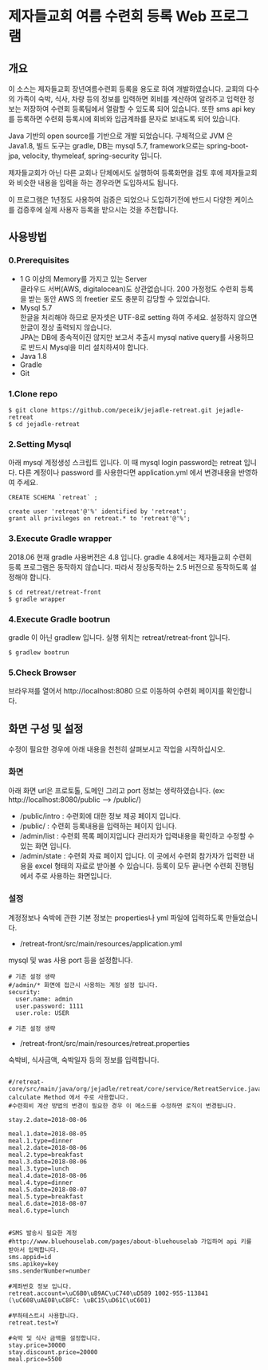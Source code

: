 # 제자들교회 여름 수련회 등록 Web 프로그램
## 개요 
이 소스는 제자들교회 장년여름수련회 등록을 용도로 하여 개발하였습니다. 
교회의 다수의 가족이 숙박, 식사, 차량 등의 정보를 입력하면 회비를 계산하여 알려주고 입력한 정보는 저장하여 수련회 등록팀에서 열람할 수 있도록 되어 있습니다. 
또한 sms api key를 등록하면 수련회 등록시에 회비와 입금계좌를 문자로 보내도록 되어 있습니다.

Java 기반의 open source를 기반으로 개발 되었습니다. 
구체적으로 JVM 은 Java1.8, 빌드 도구는 gradle, DB는 mysql 5.7, framework으로는 spring-boot-jpa, velocity, thymeleaf, spring-security 입니다. 


제자들교회가 아닌 다른 교회나 단체에서도 실행하여 등록화면을 검토 후에 제자들교회와 비슷한 내용을 입력을 하는 경우라면 도입하셔도 됩니다.

이 프로그램은 1년정도 사용하여 검증은 되었으나 도입하기전에 반드시 다양한 케이스를 검증후에 실제 사용자 등록을 받으시는 것을 추천합니다.


## 사용방법 

### 0.Prerequisites 
- 1 G 이상의 Memory를 가지고 있는 Server  
클라우드 서버(AWS, digitalocean)도 상관없습니다. 200 가정정도 수련회 등록을 받는 동안 AWS 의 freetier 로도 충분히 감당할 수 있었습니다.
- Mysql 5.7   
한글을 처리해야 하므로 문자셋은 UTF-8로 setting 하여 주세요. 설정하지 않으면 한글이 정상 출력되지 않습니다.   
JPA는 DB에 종속적이진 않지만 보고서 추출시 mysql native query를 사용하므로 반드시 Mysql을 미리 설치하셔야 합니다.
- Java 1.8 
- Gradle
- Git


### 1.Clone repo

```
$ git clone https://github.com/peceik/jejadle-retreat.git jejadle-retreat
$ cd jejadle-retreat
```

### 2.Setting Mysql

아래 mysql 계정생성 스크립트 입니다. 이 때 mysql login password는 retreat 입니다. 다른 계정이나 password 를 사용한다면 application.yml 에서 변경내용을 반영하여 주세요. 


```
CREATE SCHEMA `retreat` ;

create user 'retreat'@'%' identified by 'retreat';
grant all privileges on retreat.* to 'retreat'@'%';
```


### 3.Execute Gradle wrapper 

2018.06 현재 gradle 사용버전은 4.8 입니다. gradle 4.8에서는 제자들교회 수련회 등록 프로그램은 동작하지 않습니다. 
따라서 정상동작하는 2.5 버전으로 동작하도록 설정해야 합니다. 

```
$ cd retreat/retreat-front
$ gradle wrapper
```

### 4.Execute Gradle bootrun

gradle 이 아닌 gradlew 입니다.
실행 위치는 retreat/retreat-front 입니다.

```
$ gradlew bootrun
```

### 5.Check Browser

브라우져를 열어서 http://localhost:8080 으로 이동하여 수련회 페이지를 확인합니다. 


## 화면 구성 및 설정

수정이 필요한 경우에 아래 내용을 천천히 살펴보시고 작업을 시작하십시오.

### 화면 
아래 화면 url은 프로토톨, 도메인 그리고  port 정보는 생략하였습니다. (ex: http://localhost:8080/public --> /public/)
- /public/intro : 수련회에 대한 정보 제공 페이지 입니다. 
- /public/ : 수련회 등록내용을 입력하는 페이지 입니다.
- /admin/list : 수련회 목록 페이지입니다 관리자가 입력내용을 확인하고 수정할 수 있는 화면 입니다.
- /admin/state : 수련회 자료 페이지 입니다. 이 곳에서 수련회 참가자가 입력한 내용을 excel 형태의 자료로 받아볼 수 있습니다. 등록이 모두 끝나면 수련회 진행팀에서 주로 사용하는 화면입니다.

### 설정 
계정정보나 숙박에 관한 기본 정보는 properties나 yml 파일에 입력하도록 만들었습니다. 


- /retreat-front/src/main/resources/application.yml  

mysql 및 was 사용 port 등을 설정합니다.

```
# 기존 설정 생략 
#/admin/* 화면에 접근시 사용하는 계정 설정 입니다.
security:
  user.name: admin 
  user.password: 1111 
  user.role: USER 

# 기존 설정 생략 

```

-  /retreat-front/src/main/resources/retreat.properties

숙박비, 식사금액, 숙박일자 등의 정보를 입력합니다.
```

#/retreat-core/src/main/java/org/jejadle/retreat/core/service/RetreatService.java calculate Method 에서 주로 사용합니다. 
#수련회비 계산 방법의 변경이 필요한 경우 이 메소드를 수정하면 로직이 변경됩니다.

stay.2.date=2018-08-06

meal.1.date=2018-08-05
meal.1.type=dinner
meal.2.date=2018-08-06
meal.2.type=breakfast
meal.3.date=2018-08-06
meal.3.type=lunch
meal.4.date=2018-08-06
meal.4.type=dinner
meal.5.date=2018-08-07
meal.5.type=breakfast
meal.6.date=2018-08-07
meal.6.type=lunch


#SMS 발송시 필요한 계정
#http://www.bluehouselab.com/pages/about-bluehouselab 가입하여 api 키를 받아서 입력합니다.
sms.appid=id
sms.apikey=key
sms.senderNumber=number

#계좌번호 정보 입니다.
retreat.account=\uC6B0\uB9AC\uC740\uD589 1002-955-113841 (\uC608\uAE08\uC8FC: \uBC15\uD61C\uC601)

#부하테스트시 사용합니다. 
retreat.test=Y

#숙박 및 식사 금액을 설정합니다.
stay.price=30000
stay.discount.price=20000
meal.price=5500

```

